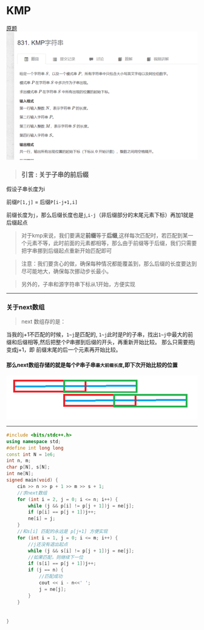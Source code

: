 # KMP
[原题](https://www.acwing.com/problem/content/833/)
![图 5](../../images/a7d66bc08c046853f09dda15b51f63911dce3ab6ffffb6b10c308001c264d80d.png)  

> ### 引言 : 关于子串的前后缀

假设子串长度为i

前缀`P[1,j]` = 后缀`P[i-j+1,i]` 

前缀长度为`j`，那么后缀长度也是`j`,`i-j`（非后缀部分的末尾元素下标）再加1就是后缀起点

>对于kmp来说，我们要满足**前缀**等于**后缀**,这样每次匹配时，若匹配到某一个元素不等，此时前面的元素都相等，那么由于前缀等于后缀，我们只需要把字串挪到后缀起点重新开始匹配即可

>注意：我们要贪心的做，确保每种情况都能覆盖到，那么后缀的长度要达到尽可能地大，确保每次挪动步长最小。

>另外的，子串和源字符串下标从1开始，方便实现

---
### 关于next数组
>next 数组存的是：

当我的j+1不匹配的时候，`1~j`是匹配的, `1~j`此时是P的子串，找出`1~j`中最大的前缀和后缀相等,然后把整个P串挪到后缀的开头，再重新开始比较。
那么只需要把j变成j+1，即 前缀末尾的后一个元素再开始比较。
#### 那么next数组存储的就是每个P串子串`最大前缀长度`,即下次开始比较的位置

![图 2](../../images/fcedef47ee6f254d0fca1252313bad0b8a1e1f0cd4e77eebe0e02e89c79d6438.png)  

---
```cpp
#include <bits/stdc++.h>
using namespace std;
#define int long long
const int N = 1e6;
int n, m;
char p[N], s[N];
int ne[N];
signed main(void) {
	cin >> n >> p + 1 >> m >> s + 1;
	//求next数组
	for (int i = 2, j = 0; i <= n; i++) {
		while (j && p[i] != p[j + 1])j = ne[j];
		if (p[i] == p[j + 1])j++;
		ne[i] = j;
	}
	//和s[i] 匹配的永远是 p[j+1] 方便实现
	for (int i = 1, j = 0; i <= m; i++) {
		//j还没有退出起点
		while (j && s[i] != p[j + 1])j = ne[j];
		//如果匹配，则继续下一位
		if (s[i] == p[j + 1])j++;
		if (j == n) {
			//匹配成功
			cout << i - n<<' ';
			j = ne[j];
		}
	}


}

```
